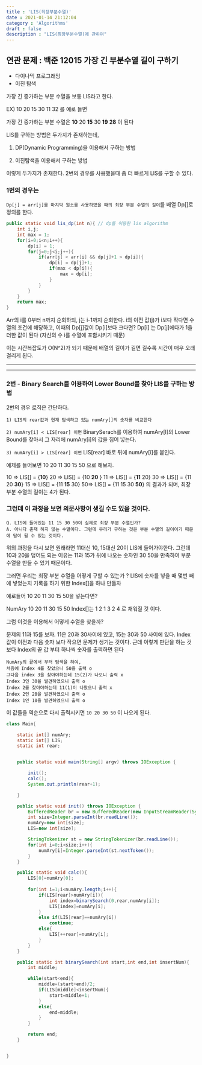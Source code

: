 ```yaml
---
title : 'LIS(최장부분수열)'
date : 2021-01-14 21:12:04
category : 'Algorithms'
draft : false
description : "LIS(최장부분수열)에 관하여"
---
```


## 연관 문제 : 백준 12015 가장 긴 부분수열 길이 구하기

* 다이나믹 프로그래밍
* 이진 탐색


가장 긴 증가하는 부분 수열을 보통 LIS라고 한다.

EX) 10 20 15 30 11 32 를 예로 들면

가장 긴 증가하는 부분 수열은 **10** 20 **15** 30 **19** **28** 이 된다


LIS를 구하는 방법은 두가지가 존재하는데,

1) DP(Dynamic Programming)을 이용해서 구하는 방법

2) 이진탐색을 이용해서 구하는 방법

이렇게 두가지가 존재한다. 2번의 경우를 사용했을때 좀 더 빠르게 LIS를 구할 수 있다.

### 1번의 경우는 
`Dp[j] = arr[j]를 마지막 원소를 사용하였을 때의 최장 부분 수열의 길이`를 배열 Dp[]로 정의를 한다.

```java
public static void lis_dp(int n){ // dp를 이용한 lis algorithm
    int i,j;
    int max = 1;
    for(i=0;i<n;i++){
        dp[i] = 1;
        for(j=0;j<i;j++){
            if(arr[j] < arr[i] && dp[j]+1 > dp[i]){
                dp[i] = dp[j]+1;
                if(max < dp[i]){
                    max = dp[i];
                }
            }
        }
    }
    return max;
}
```

Arr의 i를 0부터 n까지 순회하되, j는 i-1까지 순회한다.
i의 이전 값(j)가 i보다 작다면 수열의 조건에 해당하고, 이때의 Dp[j]값이 Dp[i]보다 크다면? Dp[i] 는 Dp[j]에다가 1을 더한 값이 된다 (자신의 수 i를 수열에 포함시키기 때문)

이는 시간복잡도가 O(N^2)가 되기 때문에 배열의 길이가 길면 길수록 시간이 매우 오래걸리게 된다.

---
---

### 2번 - Binary Search를 이용하여 Lower Bound를 찾아 LIS를 구하는 방법

2번의 경우 로직은 간단하다.

`1) LIS의 rear값과 현재 탐색하고 있는 numAry[]의 숫자를 비교한다`

`2) numAry[i] < LIS[rear] 이면`
BinarySerach를 이용하여 numAry[I]의 Lower Bound를 찾아서 그 자리에 numAry[i]의 값을 집어 넣는다.

`3) numAry[i] > LIS[rear] 이면`
LIS[rear]  바로 뒤에 numAry[i]를 붙인다.

예제를 들어보면
10 20 11 30 15 50 으로 해보자.

10 => LIS[] = {**10**}
20 => LIS[] = {10 **20** }
11 => LIS[] = {**11** 20}
30 => LIS[] = {11 20 **30**}
15 => LIS[] = {11 **15** 30}
50=> LIS[] = {11 15 30 **50**} 의 결과가 되며, 최장 부분 수열의 길이는 4가 된다.

### 그런데 이 과정을 보면 의문사항이 생길 수도 있을 것이다.

```
Q. LIS에 들어있는 11 15 30 50이 실제로 최장 부분 수열인가? 
A. 아니다 존재 하지 않는 수열이다. 그런데 우리가 구하는 것은 부분 수열의 길이이기 때문에 답이 될 수 있는 것이다.
```

위의 과정을 다시 보면 원래라면 11대신 10, 15대신 20이 LIS에 들어가야한다.
그런데 10과 20을 덮어도 되는 이유는 11과 15가 뒤에 나오는 숫자인 30 50을 만족하여 부분 수열을 만들 수 있기 때문이다.

그러면 우리는 최장 부분 수열을 어떻게 구할 수 있는가 ?
LIS에 숫자를 넣을 때 몇번 째에 넣었는지 기록을 하기 위한 Index[]을 하나 만들자

예로들어 10 20 11 30 15 50을 넣는다면?

NumAry    10  20 11 30  15  50
Index[]는     1   2   1    3    2   4 로 채워질 것 이다.

그럼 이것을 이용해서 어떻게 수열을 찾을까? 

문제의 11과 15를 보자. 11은 20과 30사이에 있고, 15는 30과 50 사이에 있다.
Index 값이 이전과 다음 숫자 보다 작으면 문제가 생기는 것이다. 
근데 이렇게 판단을 하는 것보다 
Index의 끝 값 부터 하나씩 숫자를 출력하면 된다

```
NumAry의 끝에서 부터 탐색을 하여, 
처음에 Index 4를 찾았으니 50을 출력 o
그다음 index 3을 찾아야하는데 15(2)가 나오니 출력 x
Index 3인 30을 발견하였으니 출력 o
Index 2를 찾아야하는데 11(1)이 나왔으니 출력 x
Index 2인 20을 발견하였으니 출력 o
Index 1인 10을 발견하였으니 출력 o
```

이 값들을 역순으로 다시 출력시키면  `10 20 30 50` 이 나오게 된다.






```java
class Main{

    static int[] numAry;
    static int[] LIS;
    static int rear;


    public static void main(String[] argv) throws IOException {

        init();
        calc();
        System.out.println(rear+1);

    }

    public static void init() throws IOException {
        BufferedReader br = new BufferedReader(new InputStreamReader(System.in));
        int size=Integer.parseInt(br.readLine());
        numAry=new int[size];
        LIS=new int[size];

        StringTokenizer st = new StringTokenizer(br.readLine());
        for(int i=0;i<size;i++){
            numAry[i]=Integer.parseInt(st.nextToken());
        }
    }

    public static void calc(){
        LIS[0]=numAry[0];
        
        for(int i=1;i<numAry.length;i++){
            if(LIS[rear]>numAry[i]){
                int index=binarySearch(0,rear,numAry[i]);
                LIS[index]=numAry[i];
            }
            else if(LIS[rear]==numAry[i])
                continue;
            else{
                LIS[++rear]=numAry[i];
            }
        }
    }

    public static int binarySearch(int start,int end,int insertNum){
        int middle;

        while(start<end){
            middle=(start+end)/2;
            if(LIS[middle]<insertNum){
                start=middle+1;
            }
            else{
                end=middle;
            }
        }

        return end;
    }


}


```